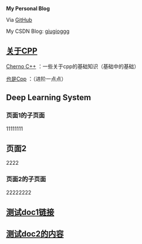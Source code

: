 **My Personal Blog**

Via [GitHub](https://ccc-fire.github.io/)

My CSDN Blog: [giugioggg](https://blog.csdn.net/weixin_45484608)

## [关于CPP](./01_cpp/README.md)

[Cherno C++](./01_cpp/Cherno_C++.md) ：一些关于cpp的基础知识（基础中的基础）

[也是Cpp](./01_cpp/Cpp.md) ：（进阶一点点）


## Deep Learning System

### 页面1的子页面

11111111

## 页面2

2222

### 页面2的子页面

22222222

## [测试doc1链接](doc/doc1.md)




## [测试doc2的内容](doc2/latex.md)